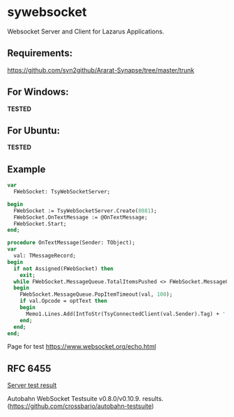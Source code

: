 # sywebsocket
Websocket Server and Client for Lazarus Applications.

## Requirements:
https://github.com/svn2github/Ararat-Synapse/tree/master/trunk



## For Windows:
**TESTED**

## For Ubuntu:
**TESTED**

## Example
```pascal
var
  FWebSocket: TsyWebSocketServer;  

begin
  FWebSocket := TsyWebSocketServer.Create(8081);
  FWebSocket.OnTextMessage := @OnTextMessage;
  FWebSocket.Start;
end;            

procedure OnTextMessage(Sender: TObject);
var
  val: TMessageRecord;
begin
  if not Assigned(FWebSocket) then
    exit;
  while FWebSocket.MessageQueue.TotalItemsPushed <> FWebSocket.MessageQueue.TotalItemsPopped do
  begin
    FWebSocket.MessageQueue.PopItemTimeout(val, 100);
    if val.Opcode = optText then
    begin
      Memo1.Lines.Add(IntToStr(TsyConnectedClient(val.Sender).Tag) + ': ' + val.Message);
    end;
  end;
end;   
```

Page for test https://www.websocket.org/echo.html


## RFC 6455
[Server test result](http://syware.ru/html_result/)

Autobahn WebSocket Testsuite v0.8.0/v0.10.9. results. (https://github.com/crossbario/autobahn-testsuite)


